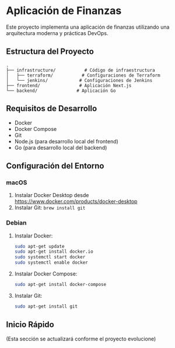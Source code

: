 # Aplicación de Finanzas

Este proyecto implementa una aplicación de finanzas utilizando una arquitectura moderna y prácticas DevOps.

## Estructura del Proyecto

```
.
├── infrastructure/           # Código de infraestructura
│   ├── terraform/           # Configuraciones de Terraform
│   └── jenkins/            # Configuraciones de Jenkins
├── frontend/               # Aplicación Next.js
└── backend/               # Aplicación Go
```

## Requisitos de Desarrollo

- Docker
- Docker Compose
- Git
- Node.js (para desarrollo local del frontend)
- Go (para desarrollo local del backend)

## Configuración del Entorno

### macOS

1. Instalar Docker Desktop desde https://www.docker.com/products/docker-desktop
2. Instalar Git: `brew install git`

### Debian

1. Instalar Docker:
   ```bash
   sudo apt-get update
   sudo apt-get install docker.io
   sudo systemctl start docker
   sudo systemctl enable docker
   ```
2. Instalar Docker Compose:
   ```bash
   sudo apt-get install docker-compose
   ```
3. Instalar Git:
   ```bash
   sudo apt-get install git
   ```

## Inicio Rápido

(Esta sección se actualizará conforme el proyecto evolucione)
